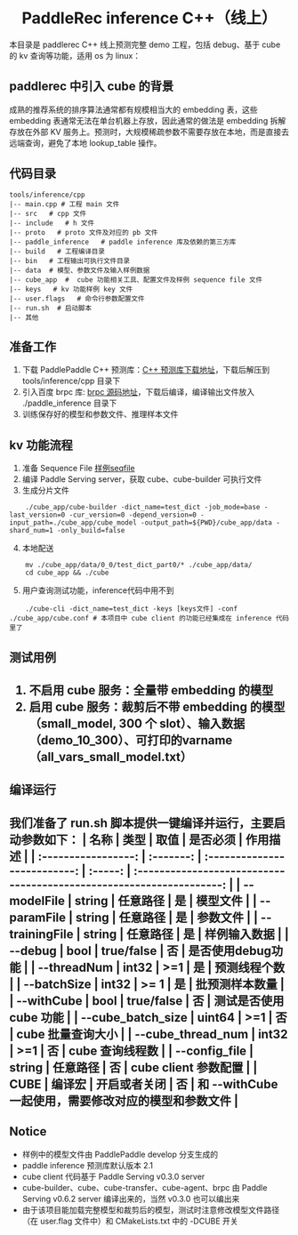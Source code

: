 <h1 align="center">PaddleRec inference C++（线上）</h1>
本目录是 paddlerec C++ 线上预测完整 demo 工程，包括 debug、基于 cube 的 kv 查询等功能，适用 os 为 linux：

<h2>paddlerec 中引入 cube 的背景</h2>

成熟的推荐系统的排序算法通常都有规模相当大的 embedding 表，这些 embedding 表通常无法在单台机器上存放，因此通常的做法是 embedding 拆解存放在外部 KV 服务上。预测时，大规模稀疏参数不需要存放在本地，而是直接去远端查询，避免了本地 lookup_table 操作。

<h2>代码目录</h2>

```
tools/inference/cpp         
|-- main.cpp # 工程 main 文件    
|-- src   # cpp 文件  
|-- include   # h 文件  
|-- proto   # proto 文件及对应的 pb 文件  
|-- paddle_inference   # paddle inference 库及依赖的第三方库  
|-- build   # 工程编译目录  
|-- bin   # 工程输出可执行文件目录  
|-- data  # 模型、参数文件及输入样例数据  
|-- cube_app  #  cube 功能相关工具、配置文件及样例 sequence file 文件  
|-- keys   # kv 功能样例 key 文件  
|-- user.flags   # 命令行参数配置文件  
|-- run.sh  # 启动脚本
|-- 其他

```

<h2>准备工作</h2>

1. 下载 PaddlePaddle C++ 预测库：[C++ 预测库下载地址](https://paddleinference.paddlepaddle.org.cn/user_guides/download_lib.html)，下载后解压到 tools/inference/cpp 目录下
2. 引入百度 brpc 库: [brpc 源码地址](https://github.com/apache/incubator-brpc)，下载后编译，编译输出文件放入 ./paddle_inference 目录下
3. 训练保存好的模型和参数文件、推理样本文件

<h2>kv 功能流程</h2>

1. 准备 Sequence File [样例seqfile](https://paddle-serving.bj.bcebos.com/others/part-000-00000 )  
2. 编译 Paddle Serving server，获取 cube、cube-builder 可执行文件
3. 生成分片文件
```
    ./cube_app/cube-builder -dict_name=test_dict -job_mode=base -last_version=0 -cur_version=0 -depend_version=0 -input_path=./cube_app/cube_model -output_path=${PWD}/cube_app/data -shard_num=1 -only_build=false  
```
4. 本地配送
```
    mv ./cube_app/data/0_0/test_dict_part0/* ./cube_app/data/
    cd cube_app && ./cube 
```
5. 用户查询测试功能，inference代码中用不到
```
    ./cube-cli -dict_name=test_dict -keys [keys文件] -conf ./cube_app/cube.conf # 本项目中 cube client 的功能已经集成在 inference 代码里了
```  
<h2>测试用例<h2>

1. 不启用 cube 服务：全量带 embedding 的模型
2. 启用 cube 服务：裁剪后不带 embedding 的模型（small_model, 300 个 slot）、输入数据（demo_10_300）、可打印的varname（all_vars_small_model.txt）

<h2>编译运行<h2>

我们准备了 run.sh 脚本提供一键编译并运行，主要启动参数如下：
|        名称         |    类型    |             取值             | 是否必须 |                               作用描述                               |
| :-----------------: | :-------: | :--------------------------: | :-----: | :------------------------------------------------------------------: |
|       --modelFile        |    string    |       任意路径         |    是    |                            模型文件                           |
|       --paramFile        |    string    |       任意路径         |    是    |                            参数文件                           |
|       --trainingFile        |    string    |       任意路径         |    是    |                            样例输入数据                           |
|       --debug        |    bool    |       true/false         |    否    |                            是否使用debug功能                            |
|       --threadNum        |    int32    |       >=1         |    是    |                            预测线程个数                            |
|       --batchSize        |    int32    |       >= 1         |    是    |                            批预测样本数量                            |
|       --withCube        |    bool    |       true/false         |    否    |                            测试是否使用 cube 功能                            |
|       --cube_batch_size        |    uint64    |       >=1         |    否    |                            cube 批量查询大小                            |
|       --cube_thread_num        |    int32    |       >=1         |    否    |                            cube 查询线程数                            |
|       --config_file        |    string    |       任意路径         |    否    |                            cube client 参数配置                            |
|       CUBE        |    编译宏    |       开启或者关闭         |    否    |                            和 --withCube 一起使用，需要修改对应的模型和参数文件                            |


<h2>Notice</h2>
 
* 样例中的模型文件由 PaddlePaddle develop 分支生成的  
* paddle inference 预测库默认版本 2.1   
* cube client 代码基于 Paddle Serving v0.3.0 server  
* cube-builder、cube、cube-transfer、cube-agent、brpc 由 Paddle Serving v0.6.2 server 编译出来的，当然 v0.3.0 也可以编出来
* 由于该项目能加载完整模型和裁剪后的模型，测试时注意修改模型文件路径（在 user.flag 文件中）和 CMakeLists.txt 中的 -DCUBE 开关
